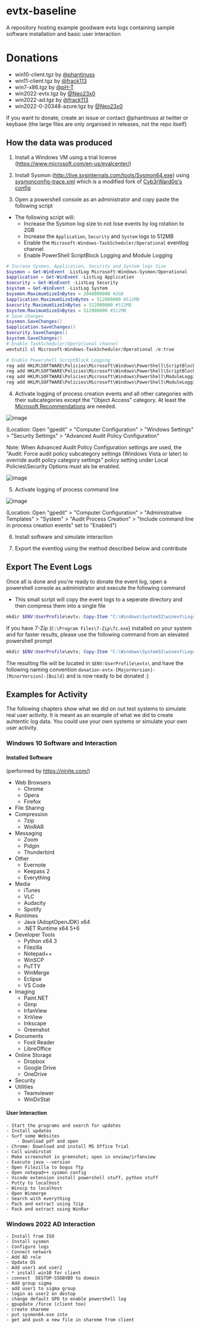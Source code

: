 # evtx-baseline
A repository hosting example goodware evtx logs containing sample software installation and basic user interaction

# Donations
- win10-client.tgz by [@phantinuss](https://github.com/phantinuss/)
- win11-client.tgz by [@frack113](https://github.com/frack113/)
- win7-x86.tgz by [@pH-T](https://github.com/pH-T)
- win2022-evtx.tgz by [@Neo23x0](https://github.com/Neo23x0)
- win2022-ad.tgz by [@frack113](https://github.com/frack113)
- win2022-0-20348-azure.tgz by [@Neo23x0](https://github.com/Neo23x0)

If you want to donate, create an issue or contact @phantinuss at twitter or keybase (the large files are only organised in releases, not the repo itself)

## How the data was produced

1. Install a Windows VM using a trial license (https://www.microsoft.com/en-us/evalcenter/)

2. Install Sysmon (http://live.sysinternals.com/tools/Sysmon64.exe) using [sysmonconfig-trace.xml](https://github.com/Neo23x0/sysmon-config/blob/master/sysmonconfig-trace.xml) which is a modified fork of [Cyb3rWard0g's config](https://github.com/OTRF/Blacksmith/blob/master/resources/configs/sysmon/sysmon.xml)

3. Open a powershell console as an administrator and copy paste the following script

- The following script will:
  - Increase the Sysmon log size to not lose events by log rotation to 2GB
  - Increase the `Application`, `Security` and `System` logs to 512MB
  - Enable the `Microsoft-Windows-TaskScheduler/Operational` eventlog channel
  - Enable PowerShell ScriptBlock Logging and Module Logging

```powershell
# Incrase Sysmon, Application, Security and System logs Size
$sysmon = Get-WinEvent -ListLog Microsoft-Windows-Sysmon/Operational
$application = Get-WinEvent -ListLog Application
$security = Get-WinEvent -ListLog Security
$system = Get-WinEvent -ListLog System
$sysmon.MaximumSizeInBytes = 2048000000 #2GB
$application.MaximumSizeInBytes = 512000000 #512MB
$security.MaximumSizeInBytes = 512000000 #512MB
$system.MaximumSizeInBytes = 512000000 #512MB
# Save changes
$sysmon.SaveChanges()
$application.SaveChanges()
$security.SaveChanges()
$system.SaveChanges()
# Enable TaskScheduler/Operational channel
wevtutil sl Microsoft-Windows-TaskScheduler/Operational /e:true

# Enable Powershell ScriptBlock Logging
reg add HKLM\SOFTWARE\Policies\Microsoft\Windows\PowerShell\ScriptBlockLogging /v EnableScriptBlockLogging /t REG_DWORD /d 1 /f
reg add HKLM\SOFTWARE\Policies\Microsoft\Windows\PowerShell\ScriptBlockLogging /v EnableScriptBlockInvocationLogging /t REG_DWORD /d 1 /f
reg add HKLM\SOFTWARE\Policies\Microsoft\Windows\PowerShell\ModuleLogging /v EnableModuleLogging /t REG_DWORD /d 1 /f
reg add HKLM\SOFTWARE\Policies\Microsoft\Windows\PowerShell\ModuleLogging\ModuleNames /v "*" /t REG_SZ /d "*" /f
```

4. Activate logging of process creation events and all other categories with their subcategories except the "Object Access" category. At least the [Microsoft Recommendations](https://docs.microsoft.com/en-us/windows-server/identity/ad-ds/plan/security-best-practices/audit-policy-recommendations) are needed.

![image](https://user-images.githubusercontent.com/79651203/161557067-87ab2977-e351-4595-b083-cceaafe19614.png)

(Location: Open "gpedit" > "Computer Configuration" > "Windows Settings" > "Security Settings" > "Advanced Audit Policy Configuration"

Note: When Advanced Audit Policy Configuration settings are used, the "Audit: Force audit policy subcategory settings (Windows Vista or later) to override audit policy category settings" policy setting under Local Policies\Security Options must als be enabled.

![image](https://user-images.githubusercontent.com/31235211/224973601-b8621b17-82e8-4ea7-8249-b5b92abc8ae3.png)


5. Activate logging of process command line

![image](https://user-images.githubusercontent.com/79651203/161557776-b06f7436-908d-4da2-8331-daa50e51309a.png)

(Location: Open "gpedit" > "Computer Configuration" > "Administrative Templates" > "System" > "Audit Process Creation" > "Include command line in process creation events" set to "Enabled")

6. Install software and simulate interaction

7. Export the eventlog using the method described below and contribute

## Export The Event Logs

Once all is done and you're ready to donate the event log, open a powershell console as administrator and execute the following command

- This small script will copy the event logs to a seperate directory and then compress them into a single file

```powershell
mkdir $ENV:UserProfile\evtx; Copy-Item "C:\Windows\System32\winevt\Logs\*.evtx" -Destination $ENV:UserProfile\evtx\; $filename = "$ENV:UserProfile\donation-evtx-" + $([System.Environment]::OSVersion.Version.Major) + "-" + $([System.Environment]::OSVersion.Version.Minor) + "-" + $([System.Environment]::OSVersion.Version.Build); Compress-Archive -Path $ENV:UserProfile\evtx  -CompressionLevel Optimal -DestinationPath $filename; Remove-Item $ENV:UserProfile\evtx\ -Recurse; explorer $ENV:UserProfile\
```

If you have 7-Zip (`C:\Program Files\7-Zip\7z.exe`) installed on your system and for faster results, please use the following command from an elevated powershell prompt

```powershell
mkdir $ENV:UserProfile\evtx; Copy-Item "C:\Windows\System32\winevt\Logs\*.evtx" -Destination $ENV:UserProfile\evtx\; $filename = "$ENV:UserProfile\donation-evtx-" + $([System.Environment]::OSVersion.Version.Major) + "-" + $([System.Environment]::OSVersion.Version.Minor) + "-" + $([System.Environment]::OSVersion.Version.Build); & "C:\Program Files\7-Zip\7z.exe" a $filename $ENV:UserProfile\evtx\*; Remove-Item $ENV:UserProfile\evtx\ -Recurse; explorer $ENV:UserProfile\
```

The resulting file will be located in `$ENV:UserProfile\evtx\` and have the following naming convention `donation-evtx-[MajorVersion]-[MinorVersion]-[Build]` and is now ready to be donated :)

## Examples for Activity

The following chapters show what we did on out test systems to simulate real user activity. It is meant as an example of what we did to create auhtentic log data. You could use your own systems or simulate your own user activity.

### Windows 10 Software and Interaction

#### Installed Software
(performed by https://ninite.com/)

* Web Browsers
  * Chrome
  * Opera
  * Firefox
* File Sharing
* Compression
  * 7zip
  * WinRAR
* Messaging
  * Zoom
  * Pidgin
  * Thunderbird
* Other
  * Evernote
  * Keepass 2
  * Everything
* Media
  * iTunes
  * VLC
  * Audacity
  * Spotify
* Runtimes
  * Java (AdoptOpenJDK) x64 
  * .NET Runtime x64 5+6
* Developer Tools
  * Python x64 3
  * Filezilla
  * Notepad++
  * WinSCP
  * PuTTY
  * WinMerge
  * Eclipse
  * VS Code
* Imaging
  * Paint.NET
  * Gimp
  * IrfanView
  * XnView
  * Inkscape
  * Greenshot
* Documents
  * Foxit Reader
  * LibreOffice
* Online Storage
  * Dropbox
  * Google Drive
  * OneDrive
* Security
* Utilities
  * Teamviewer
  * WinDirStat

#### User Interaction

    - Start the programs and search for updates
    - Install updates
    - Surf some Websites
        - Download pdf and open
    - Chrome: Download and install MS Office Trial
    - Call windirstat
    - Make screenshot in greenshot; open in xnview/irfanview
    - Execute java --version
    - Open Filezilla to bogus ftp
    - Open notepad++ sysmon config
    - Vscode extension install powershell stuff, python stuff
    - Putty to localhost
    - Winscp to localhost
    - Open Winmerge
    - Search with everything
    - Pack and extract using 7zip
    - Pack and extract using WinRar

### Windows 2022 AD Interaction

    - Install from ISO
    - Install sysmon
    - Configure logs
    - Connect network
    - Add AD role
    - Update OS
    - Add user1 and user2
    - * install win10 for client
    - connect  DESTOP-S5D8VB9 to domain
    - Add group sigma
    - add user1 to sigma group
    - login as user2 on destop
    - change default GPO to enable powershell log
    - gpupdate /force (client too)
    - create shareme
    - put sysmon64.exe into
    - get and push a new file in shareme from client
